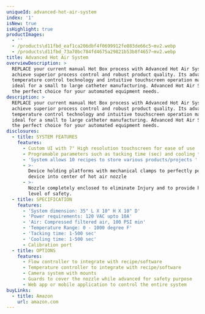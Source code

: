 ```yaml
---
uniqueId: advanced-hot-air-system
index: '1'
isNew: true
isHighlight: true
productImages:
  - ''
  - /products\d11fbd_eaf1ca206dbf4f0699912fe083de66c5~mv2.webp
  - /products\d11fbd_73a70bc784fd4675a29821b53b8f4657~mv2.webp
title: Advanced Hot Air System
overviewDescription: >
  REPLACE your current manual Hot Box process with Advanced Hot Air System to
  achieve superior process control and robust product quality. Its advanced
  temperature control technology and intuitive touchscreen operation make it
  ideal for a small to large catheter manufacturing. Advanced Hot Air System is
  the perfect choice for your automated equipment needs.
description: >
  REPLACE your current manual Hot Box process with Advanced Hot Air System to
  achieve superior process control and robust product quality. Its advanced
  temperature control technology and intuitive touchscreen operation make it
  ideal for a small to large catheter manufacturing. Advanced Hot Air System is
  the perfect choice for your automated equipment needs.
disclosures:
  - title: SYSTEM FEATURES
    features:
      - Custom UI with 7" High resolution touchscreen for ease of use
      - Programable parameters such as tacking time (sec) and cooling time (sec)
      - 'System allows 10 recipes to store various products/projects '
      - >-
        Device holding platforms with mechanical clamps to perfectly positioning
        device into center of hot air nozzle
      - >-
        Nozzle completely enclosed to eliminate Injury and to provide highest
        level of safety.
  - title: SPECIFICATION
    features:
      - 'System dimension: 35" L X 10" H X 10" D'
      - 'Power requirements: 120 VAC upto 10A'
      - 'Air: Compressed filtered air, 100 PSI min'
      - 'Temperature Range: 0 - 1000 degree F'
      - 'Tacking time: 1-500 sec'
      - 'Cooling time: 1-500 sec'
      - Calibration port
  - title: OPTIONS
    features:
      - Flow controller to integrate with recipe/software
      - Temperature controller to integrate with recipe/software
      - Camera system with mounts
      - Guards to cover the nozzle while advanced for safety purpose
      - Web app or mobile application to control the entire system
buyLinks:
  - title: Amazon
    url: amazon.com
---
```


